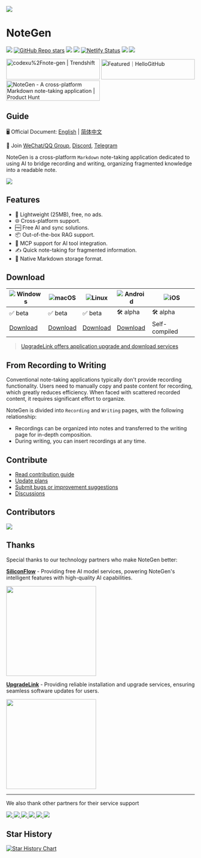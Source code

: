 [![](https://s2.loli.net/2025/09/16/efymQrKu8obaswx.png)](https://skywork.ai/p/bY47ky)

# NoteGen

![](https://img.shields.io/badge/free-pricing?logo=free&color=%20%23155EEF&label=pricing&labelColor=%20%23528bff)
[![GitHub Repo stars](https://img.shields.io/github/stars/codexu/note-gen)](https://github.com/codexu/note-gen)
[![](https://gitcode.com/codexu/note-gen/star/badge.svg)](https://gitcode.com/codexu/note-gen)
![](https://github.com/codexu/note-gen/actions/workflows/release.yml/badge.svg?branch=release)
[![Netlify Status](https://api.netlify.com/api/v1/badges/8f7518c3-b627-4277-bc2f-e477960f5dc4/deploy-status)](https://app.netlify.com/projects/note-gen-docs/deploys)
![](https://img.shields.io/github/downloads/codexu/note-gen/total)
![](https://img.shields.io/github/issues-closed/codexu/note-gen)

<div>
  <a href="https://trendshift.io/repositories/12784" target="_blank"><img src="https://trendshift.io/api/badge/repositories/12784" alt="codexu%2Fnote-gen | Trendshift" style="width: 250px; height: 55px;" width="250" height="55"/></a>
  <a href="https://hellogithub.com/repository/0163cb946dca44cc8905dbe34c2c987b" target="_blank"><img src="https://abroad.hellogithub.com/v1/widgets/recommend.svg?rid=0163cb946dca44cc8905dbe34c2c987b&claim_uid=YJ39kIMBz1TGAvc" alt="Featured｜HelloGitHub" style="width: 250px; height: 54px;" width="250" height="54" /></a>
  <a href="https://www.producthunt.com/products/notegen-2?embed=true&utm_source=badge-featured&utm_medium=badge&utm_source=badge-notegen&#0045;2" target="_blank"><img src="https://api.producthunt.com/widgets/embed-image/v1/featured.svg?post_id=956348&theme=light&t=1749194675492" alt="NoteGen - A&#0032;cross&#0045;platform&#0032;Markdown&#0032;note&#0045;taking&#0032;application | Product Hunt" style="width: 250px; height: 54px;" width="250" height="54" /></a>
</div>

## Guide

🖥️ Official Document: [English](https://notegen.top/en/) | [简体中文](https://notegen.top/cn/)

💬 Join [WeChat/QQ Group](https://github.com/codexu/note-gen/discussions/110), [Discord](https://discord.gg/SXyVZGpbpk), [Telegram](https://t.me/notegen)

NoteGen is a cross-platform `Markdown` note-taking application dedicated to using AI to bridge recording and writing, organizing fragmented knowledge into a readable note.

![](https://s2.loli.net/2025/06/13/UbVGPrhFl3etnQz.png)

## Features

- 🚀 Lightweight (25MB), free, no ads.
- 🌐 Cross-platform support.
- 🆓 Free AI and sync solutions.
- 📦 Out-of-the-box RAG support.
- 🔌 MCP support for AI tool integration.
- ✍️ Quick note-taking for fragmented information.
- 📝 Native Markdown storage format.

## Download

| ![Windows](https://img.shields.io/badge/Windows-0078D4?logo=windows&logoColor=white&style=for-the-badge) | ![macOS](https://img.shields.io/badge/macOS-000000?logo=apple&logoColor=white&style=for-the-badge) | ![Linux](https://img.shields.io/badge/Linux-FCC624?logo=linux&logoColor=black&style=for-the-badge) | ![Android](https://img.shields.io/badge/Android-3DDC84?logo=android&logoColor=white&style=for-the-badge) | ![iOS](https://img.shields.io/badge/iOS-000000?logo=apple&logoColor=white&style=for-the-badge) |
| --- | --- | --- | --- | --- |
| ✅ beta | ✅ beta | ✅ beta | 🛠️ alpha | 🛠️ alpha |
| [Download](https://notegen.top/en/docs/download#desktop-beta) | [Download](https://notegen.top/en/docs/download#desktop-beta) | [Download](https://notegen.top/en/docs/download#desktop-beta) | [Download](https://notegen.top/en/docs/download#android) | Self-compiled |

> [UpgradeLink offers application upgrade and download services](http://upgrade.toolsetlink.com/upgrade/example/tauri-example.html)

## From Recording to Writing

Conventional note-taking applications typically don't provide recording functionality. Users need to manually copy and paste content for recording, which greatly reduces efficiency. When faced with scattered recorded content, it requires significant effort to organize.

NoteGen is divided into `Recording` and `Writing` pages, with the following relationship:

- Recordings can be organized into notes and transferred to the writing page for in-depth composition.
- During writing, you can insert recordings at any time.

## Contribute

- [Read contribution guide](https://notegen.top/en/docs/contributing)
- [Update plans](https://github.com/codexu/note-gen/issues/46)
- [Submit bugs or improvement suggestions](https://github.com/codexu/note-gen/issues)
- [Discussions](https://github.com/codexu/note-gen/discussions)

## Contributors

<a href="https://github.com/codexu/note-gen/graphs/contributors">
  <img src="https://contrib.rocks/image?repo=codexu/note-gen" />
</a>

## Thanks

Special thanks to our technology partners who make NoteGen better:

**[SiliconFlow](https://cloud.siliconflow.cn/i/O2ciJeZw)** - Providing free AI model services, powering NoteGen's intelligent features with high-quality AI capabilities.

<a href="https://cloud.siliconflow.cn/i/O2ciJeZw" target="_blank">
  <img width="240" src="https://s2.loli.net/2025/09/10/KWPOA5XhIGmYTV9.png" />
</a>

**[UpgradeLink](http://upgrade.toolsetlink.com/upgrade/example/tauri-example.html)** - Providing reliable installation and upgrade services, ensuring seamless software updates for users.

<a href="http://upgrade.toolsetlink.com/upgrade/example/tauri-example.html" target="_blank">
  <img width="240" src="https://s2.loli.net/2025/09/10/Ks4EayU9HguXDMF.png" />
</a>

---

We also thank other partners for their service support

<div>
  <a href="https://www.qiniu.com/products/ai-token-api?utm_source=NoteGen" target="_blank">
    <img src="https://s2.loli.net/2025/06/11/OKJq542lTs7U9xg.png" />
  </a>
  <a href="https://share.302.ai/jfFrIP" target="_blank">
    <img src="https://s2.loli.net/2025/07/01/dPlkU1tejnDyV4S.png" />
  </a>
  <a href="https://www.shengsuanyun.com/?from=CH_KAFLGC9O" target="_blank">
    <img src="https://s2.loli.net/2025/09/15/CcVRbTUBtf7ZvNl.png" />
  </a>
  <a href="https://ai.gitee.com/" target="_blank">
    <img src="https://s2.loli.net/2025/09/15/wmnBWfyACMz9pVc.png" />
  </a>
  <a href="https://www.netlify.com" target="_blank">
    <img src="https://s2.loli.net/2025/09/16/yJ64xIlrhdABt9o.png" />
  </a>
  <a href="https://skywork.ai/p/bY47ky" target="_blank">
    <img src="https://s2.loli.net/2025/09/16/mTzMCQ8tZLfJNk5.png" />
  </a>
</div>

## Star History

[![Star History Chart](https://api.star-history.com/svg?repos=codexu/note-gen&type=Date)](https://www.star-history.com/#codexu/note-gen&Date)
